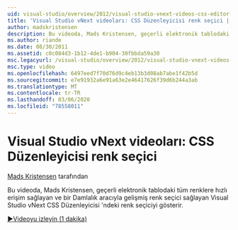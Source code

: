 ```yaml
---
uid: visual-studio/overview/2012/visual-studio-vnext-videos-css-editor-color-picker
title: 'Visual Studio vNext videoları: CSS Düzenleyicisi renk seçici | Microsoft Docs'
author: madskristensen
description: Bu videoda, Mads Kristensen, geçerli elektronik tablodaki renkleri gösteren ve... sağlayan Visual Studio vNext CSS düzenleyicisinde renk seçiciyi gösterir.
ms.author: riande
ms.date: 08/30/2011
ms.assetid: c0c084d3-1b12-4de1-b904-30fbbda59a30
msc.legacyurl: /visual-studio/overview/2012/visual-studio-vnext-videos-css-editor-color-picker
msc.type: video
ms.openlocfilehash: 6497eed7f70d76d9c4eb13b3d08ab7abe1f42b5d
ms.sourcegitcommit: e7e91932a6e91a63e2e46417626f39d6b244a3ab
ms.translationtype: MT
ms.contentlocale: tr-TR
ms.lasthandoff: 03/06/2020
ms.locfileid: "78558011"
---
```

# <a name="visual-studio-vnext-videos-css-editor-color-picker"></a>Visual Studio vNext videoları: CSS Düzenleyicisi renk seçici

[Mads Kristensen](https://github.com/madskristensen) tarafından

Bu videoda, Mads Kristensen, geçerli elektronik tablodaki tüm renklere hızlı erişim sağlayan ve bir Damlalık aracıyla gelişmiş renk seçici sağlayan Visual Studio vNext CSS Düzenleyicisi 'ndeki renk seçiciyi gösterir.

[&#9654;Videoyu izleyin (1 dakika)](https://channel9.msdn.com/Blogs/ASP-NET-Site-Videos/visual-studio-vnext-videos-css-editor-color-picker)
